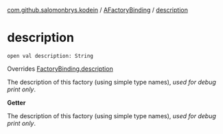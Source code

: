 [com.github.salomonbrys.kodein](../index.md) / [AFactoryBinding](index.md) / [description](.)

# description

`open val description: String`

Overrides [FactoryBinding.description](../-factory-binding/description.md)

The description of this factory (using simple type names), *used for debug print only*.

**Getter**

The description of this factory (using simple type names), *used for debug print only*.

